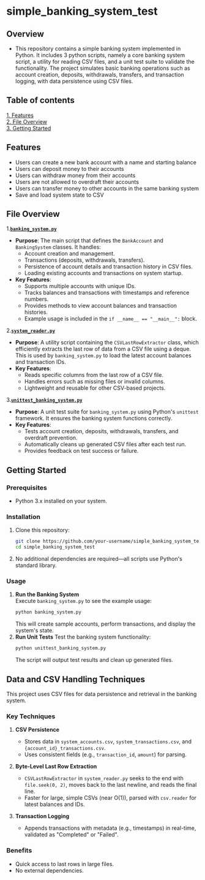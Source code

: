 # simple_banking_system_test
 
## Overview
- This repository contains a simple banking system implemented in Python. It includes 3 python scripts, namely a core banking system script, a utility for reading CSV files, and a unit test suite to validate the functionality. The project simulates basic banking operations such as account creation, deposits, withdrawals, transfers, and transaction logging, with data persistence using CSV files.

## Table of contents
[1. Features](#Features)<br>
[2. File Overview](#File-Overview)<br>
[3. Getting Started](#Getting-Started)<br>

## Features
- Users can create a new bank account with a name and starting balance
- Users can deposit money to their accounts
- Users can withdraw money from their accounts
- Users are not allowed to overdraft their accounts
- Users can transfer money to other accounts in the same banking system
- Save and load system state to CSV

## File Overview
1.[**`banking_system.py`**](https://github.com/victor-w-dev/simple_banking_system/blob/main/banking_system.py)
  - **Purpose**: The main script that defines the `BankAccount` and `BankingSystem` classes. It handles:  
     - Account creation and management.  
     - Transactions (deposits, withdrawals, transfers).  
     - Persistence of account details and transaction history in CSV files.  
     - Loading existing accounts and transactions on system startup.  
  - **Key Features**:  
    - Supports multiple accounts with unique IDs.  
    - Tracks balances and transactions with timestamps and reference numbers.  
    - Provides methods to view account balances and transaction histories.  
    - Example usage is included in the `if __name__ == "__main__":` block.

2.[**`system_reader.py`**](https://github.com/victor-w-dev/simple_banking_system/blob/main/system_reader.py)
  - **Purpose**: A utility script containing the `CSVLastRowExtractor` class, which efficiently extracts the last row of data from a CSV file using a deque. This is used by `banking_system.py` to load the latest account balances and transaction IDs.  
  - **Key Features**:  
    - Reads specific columns from the last row of a CSV file.  
    - Handles errors such as missing files or invalid columns.  
    - Lightweight and reusable for other CSV-based projects.
    
3.[**`unittest_banking_system.py`**](https://github.com/victor-w-dev/simple_banking_system/blob/main/unittest_banking_system.py)
  - **Purpose**: A unit test suite for `banking_system.py` using Python's `unittest` framework. It ensures the banking system functions correctly.  
  - **Key Features**:  
    - Tests account creation, deposits, withdrawals, transfers, and overdraft prevention.  
    - Automatically cleans up generated CSV files after each test run.  
    - Provides feedback on test success or failure.

## Getting Started

### Prerequisites
- Python 3.x installed on your system.

### Installation
1. Clone this repository:
   ```bash
   git clone https://github.com/your-username/simple_banking_system_test.git
   cd simple_banking_system_test
2. No additional dependencies are required—all scripts use Python's standard library.

### Usage

1. **Run the Banking System**  
   Execute `banking_system.py` to see the example usage:  
   ```bash
   python banking_system.py
   ```
   This will create sample accounts, perform transactions, and display the system's state.
2. **Run Unit Tests**
   Test the banking system functionality:
   ```bash
   python unittest_banking_system.py
   ```
   The script will output test results and clean up generated files.

## Data and CSV Handling Techniques
This project uses CSV files for data persistence and retrieval in the banking system.

### Key Techniques
1. **CSV Persistence**  
   - Stores data in `system_accounts.csv`, `system_transactions.csv`, and `{account_id}_transactions.csv`.  
   - Uses consistent fields (e.g., `transaction_id`, `amount`) for parsing.

2. **Byte-Level Last Row Extraction**  
   - `CSVLastRowExtractor` in `system_reader.py` seeks to the end with `file.seek(0, 2)`, moves back to the last newline, and reads the final line.  
   - Faster for large, simple CSVs (near O(1)), parsed with `csv.reader` for latest balances and IDs.

3. **Transaction Logging**  
   - Appends transactions with metadata (e.g., timestamps) in real-time, validated as "Completed" or "Failed".

### Benefits
- Quick access to last rows in large files.  
- No external dependencies.
   

